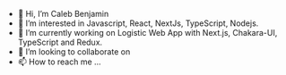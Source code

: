 - 👋 Hi, I’m Caleb Benjamin
- 👀 I’m interested in Javascript, React, NextJs, TypeScript, Nodejs.
- 🌱 I’m currently working on Logistic Web App with Next.js, Chakara-UI, TypeScript and Redux.
- 💞️ I’m looking to collaborate on 
- 📫 How to reach me ...

<!---
johngrey399/johngrey399 is a ✨ special ✨ repository because its `README.md` (this file) appears on your GitHub profile.
You can click the Preview link to take a look at your changes.
--->
